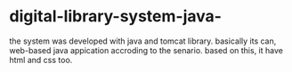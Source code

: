 # digital-library-system-java-
the system was developed with java and tomcat library. basically its can, web-based java appication accroding to the senario. based on this, it have html and css too.
